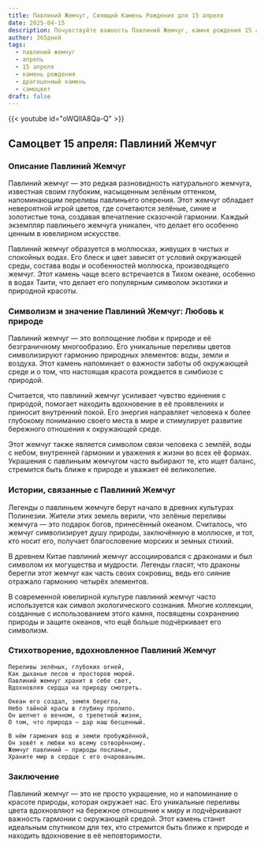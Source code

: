 ```yaml
---
title: Павлиний Жемчуг, Сияющий Камень Рождения для 15 апреля
date: 2025-04-15
description: Почувствуйте важность Павлиний Жемчуг, камня рождения 15 апреля, который символизирует Любовь к природе. Пусть его красота и значение осветят ваш день.
author: 365дней
tags:
  - павлиний жемчуг
  - апрель
  - 15 апреля
  - камень рождения
  - драгоценный камень
  - самоцвет
draft: false
---
```


{{< youtube id="oWQllA8Qa-Q" >}}

## Самоцвет 15 апреля: Павлиний Жемчуг

### Описание Павлиний Жемчуг

Павлиний жемчуг — это редкая разновидность натурального жемчуга, известная своим глубоким, насыщенным зелёным оттенком, напоминающим переливы павлиньего оперения. Этот жемчуг обладает невероятной игрой цветов, где сочетаются зелёные, синие и золотистые тона, создавая впечатление сказочной гармонии. Каждый экземпляр павлиньего жемчуга уникален, что делает его особенно ценным в ювелирном искусстве.

Павлиний жемчуг образуется в моллюсках, живущих в чистых и спокойных водах. Его блеск и цвет зависят от условий окружающей среды, состава воды и особенностей моллюска, производящего жемчуг. Этот камень чаще всего встречается в Тихом океане, особенно в водах Таити, что делает его популярным символом экзотики и природной красоты.

### Символизм и значение Павлиний Жемчуг: Любовь к природе

Павлиний жемчуг — это воплощение любви к природе и её безграничному многообразию. Его уникальные переливы цветов символизируют гармонию природных элементов: воды, земли и воздуха. Этот камень напоминает о важности заботы об окружающей среде и о том, что настоящая красота рождается в симбиозе с природой.

Считается, что павлиний жемчуг усиливает чувство единения с природой, помогает находить вдохновение в её проявлениях и приносит внутренний покой. Его энергия направляет человека к более глубокому пониманию своего места в мире и стимулирует развитие бережного отношения к окружающей среде.

Этот жемчуг также является символом связи человека с землёй, воды с небом, внутренней гармонии и уважения к жизни во всех её формах. Украшения с павлиньим жемчугом часто выбирают те, кто ищет баланс, стремится быть ближе к природе и уважает её великолепие.

### Истории, связанные с Павлиний Жемчуг

Легенды о павлиньем жемчуге берут начало в древних культурах Полинезии. Жители этих земель верили, что зелёные переливы жемчуга — это подарок богов, принесённый океаном. Считалось, что жемчуг символизирует душу природы, заключённую в моллюске, и тот, кто носит его, получает благословение морских и земных стихий.

В древнем Китае павлиний жемчуг ассоциировался с драконами и был символом их могущества и мудрости. Легенды гласят, что драконы берегли этот жемчуг как часть своих сокровищ, ведь его сияние отражало гармонию четырёх элементов.

В современной ювелирной культуре павлиний жемчуг часто используется как символ экологического сознания. Многие коллекции, созданные с использованием этого камня, посвящены сохранению природы и защите океанов, что ещё больше подчёркивает его символизм.

### Стихотворение, вдохновленное Павлиний Жемчуг

```
Переливы зелёных, глубоких огней,  
Как дыханье лесов и просторов морей.  
Павлиний жемчуг хранит в себе свет,  
Вдохновляя сердца на природу смотреть.

Океан его создал, земля берегла,  
Небо тайной красы в глубину пролило.  
Он шепчет о вечном, о трепетной жизни,  
О том, что природа — дар наш бесценный.

В нём гармония вод и земли пробуждённой,  
Он зовёт к любви ко всему сотворённому.  
Жемчуг павлиний — природы посланье,  
Храните мир в сердце с его очарованьем.
```

### Заключение

Павлиний жемчуг — это не просто украшение, но и напоминание о красоте природы, которая окружает нас. Его уникальные переливы цвета вдохновляют на бережное отношение к миру и подчёркивают важность гармонии с окружающей средой. Этот камень станет идеальным спутником для тех, кто стремится быть ближе к природе и находить вдохновение в её неповторимости.